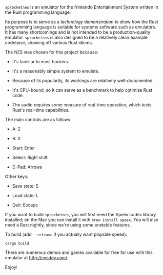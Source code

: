 `sprocketnes` is an emulator for the Nintendo Entertainment System written in
the Rust programming language.

Its purpose is to serve as a *technology demonstration* to show how the Rust
programming language is suitable for systems software such as emulators. It
has many shortcomings and is not intended to be a production-quality emulator.
`sprocketnes` is also designed to be a relatively clean example codebase,
showing off various Rust idioms.

The NES was chosen for this project because:

* It's familiar to most hackers.

* It's a reasonably simple system to emulate.

* Because of its popularity, its workings are relatively well-documented.

* It's CPU-bound, so it can serve as a benchmark to help optimize Rust code.

* The audio requires some measure of real-time operation, which tests Rust's
  real-time capabilities.

The main controls are as follows:

* A: Z

* B: X

* Start: Enter

* Select: Right shift

* D-Pad: Arrows

Other keys:

* Save state: S

* Load state: L

* Quit: Escape

If you want to build `sprocketnes`, you will first need the Speex codec library
installed; on the Mac you can install it with `brew install speex`.
You will also need a Rust nightly, since we're using some unstable features.

To build (add `--release` if you actually want playable speed):

    cargo build

There are numerous demos and games available for free for use with this
emulator at http://nesdev.com/.

Enjoy!
